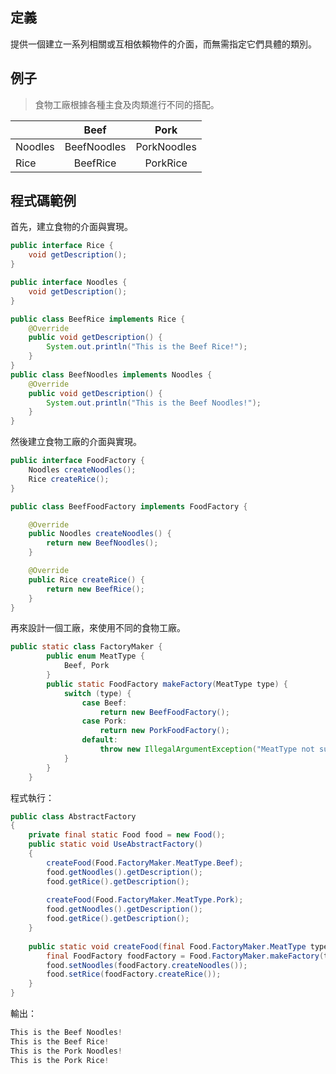 ## 定義

提供一個建立一系列相關或互相依賴物件的介面，而無需指定它們具體的類別。

## 例子   

> 食物工廠根據各種主食及肉類進行不同的搭配。  

|  | Beef |Pork|
|-------|:-----:|:------:|
| Noodles   |  BeefNoodles  |PorkNoodles|
| Rice   |  BeefRice  |   PorkRice |  
  
## 程式碼範例  
首先，建立食物的介面與實現。
```java
public interface Rice {
    void getDescription();
}

public interface Noodles {
    void getDescription();
}

public class BeefRice implements Rice {
    @Override
    public void getDescription() {
        System.out.println("This is the Beef Rice!");
    }
}
public class BeefNoodles implements Noodles {
    @Override
    public void getDescription() {
        System.out.println("This is the Beef Noodles!");
    }
}
```  

然後建立食物工廠的介面與實現。  
```java
public interface FoodFactory {
    Noodles createNoodles();
    Rice createRice();
}

public class BeefFoodFactory implements FoodFactory {

    @Override
    public Noodles createNoodles() {
        return new BeefNoodles();
    }

    @Override
    public Rice createRice() {
        return new BeefRice();
    }
}
```  

再來設計一個工廠，來使用不同的食物工廠。   
```java
public static class FactoryMaker {
        public enum MeatType {
            Beef, Pork
        }
        public static FoodFactory makeFactory(MeatType type) {
            switch (type) {
                case Beef:
                    return new BeefFoodFactory();
                case Pork:
                    return new PorkFoodFactory();
                default:
                    throw new IllegalArgumentException("MeatType not supported.");
            }
        }
    }
```  

程式執行：  
```java
public class AbstractFactory 
{
    private final static Food food = new Food();
    public static void UseAbstractFactory()
    {
        createFood(Food.FactoryMaker.MeatType.Beef);
        food.getNoodles().getDescription();
        food.getRice().getDescription();
        
        createFood(Food.FactoryMaker.MeatType.Pork);
        food.getNoodles().getDescription();
        food.getRice().getDescription();
    }
    
    public static void createFood(final Food.FactoryMaker.MeatType type) {
        final FoodFactory foodFactory = Food.FactoryMaker.makeFactory(type);
        food.setNoodles(foodFactory.createNoodles());
        food.setRice(foodFactory.createRice());
    }
}
```  

輸出：  
```java
This is the Beef Noodles!
This is the Beef Rice!
This is the Pork Noodles!
This is the Pork Rice!
```
